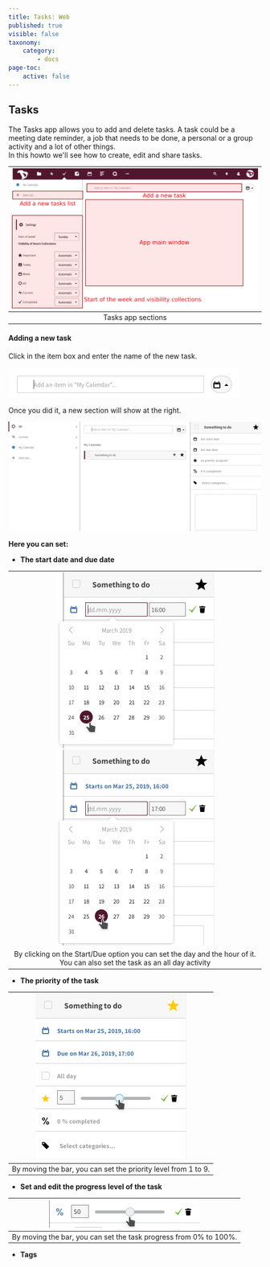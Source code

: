 ```yaml
---
title: Tasks: Web
published: true
visible: false
taxonomy:
    category:
        - docs
page-toc:
    active: false
---
```


## Tasks

The Tasks app allows you to add and delete tasks. A task could be a meeting date reminder, a job that needs to be done, a personal or a group activity and a lot of other things.<br> In this howto we'll see how to create, edit and share tasks.

|![](en/main.png)|
|:--:|
|Tasks app sections|

#### Adding a new task
Click in the item box and enter the name of the new task.

![](en/add_task_box.png)

Once you did it, a new section will show at the right.

![](en/add_tasks.png)

**Here you can set:**

- **The start date and due date**

||
|:--:|
|![](en/add_tasks_date_01.png) ![](en/add_tasks_date_02.png)|
|By clicking on the Start/Due option you can set the day and the hour of it. You can also set the task as an all day activity|


- **The priority of the task**

|![](en/add_tasks_priority.png)|
|:--:|
|By moving the bar, you can set the priority level from 1 to 9.|

- **Set and edit the progress level of the task**

|![](en/task_completed.png)|
|:--:|
|By moving the bar, you can set the task progress from 0% to 100%.|

- **Tags**
